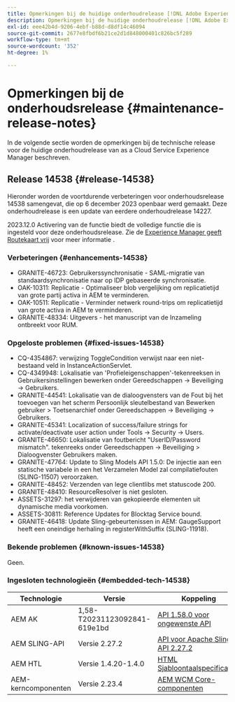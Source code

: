```yaml
---
title: Opmerkingen bij de huidige onderhoudrelease [!DNL Adobe Experience Manager] as a Cloud Service.
description: Opmerkingen bij de huidige onderhoudrelease [!DNL Adobe Experience Manager] as a Cloud Service.
exl-id: eee42b4d-9206-4ebf-b88d-d8df14c46094
source-git-commit: 2677e8fbdf6b21ce2d1d848000401c826bc5f289
workflow-type: tm+mt
source-wordcount: '352'
ht-degree: 1%

---
```


# Opmerkingen bij de onderhoudsrelease {#maintenance-release-notes}

In de volgende sectie worden de opmerkingen bij de technische release voor de huidige onderhoudrelease van as a Cloud Service Experience Manager beschreven.

## Release 14538 {#release-14538}

Hieronder worden de voortdurende verbeteringen voor onderhoudsrelease 14538 samengevat, die op 6 december 2023 openbaar werd gemaakt. Deze onderhoudrelease is een update van eerdere onderhoudrelease 14227.

2023.12.0 Activering van de functie biedt de volledige functie die is ingesteld voor deze onderhoudsrelease. Zie de [Experience Manager geeft Routekaart vrij](https://experienceleague.adobe.com/docs/experience-manager-release-information/aem-release-updates/update-releases-roadmap.html) voor meer informatie .

### Verbeteringen {#enhancements-14538}

* GRANITE-46723: Gebruikerssynchronisatie - SAML-migratie van standaardsynchronisatie naar op IDP gebaseerde synchronisatie.
* OAK-10311: Replicatie - Optimaliseer blob vergelijking om replicatietijd van grote partij activa in AEM te verminderen.
* OAK-10511: Replicatie - Verminder netwerk round-trips om replicatietijd van grote activa in AEM te verminderen.
* GRANITE-48334: Uitgevers - het manuscript van de Inzameling ontbreekt voor RUM.

### Opgeloste problemen {#fixed-issues-14538}

* CQ-4354867: verwijzing ToggleCondition verwijst naar een niet-bestaand veld in InstanceActionServlet.
* CQ-4349948: Lokalisatie van &#39;Profieleigenschappen&#39;-tekenreeksen in Gebruikersinstellingen bewerken onder Gereedschappen → Beveiliging → Gebruikers.
* GRANITE-44541: Lokalisatie van de dialoogvensters van de Fout bij het toevoegen van het scherm Persoonlijk sleutelbestand van Bewerken gebruiker > Toetsenarchief onder Gereedschappen → Beveiliging → Gebruikers.
* GRANITE-45341: Localization of success/failure strings for activate/deactivate user action under Tools → Security → Users.
* GRANITE-46650: Lokalisatie van foutbericht &quot;UserID/Password mismatch&quot;. tekenreeks onder Gereedschappen → Beveiliging > Dialoogvenster Gebruikers maken.
* GRANITE-47764: Update to Sling Models API 1.5.0: De injectie aan een statische variabele in een het Verzamelen Model zal compilatiefouten (SLING-11507) veroorzaken.
* GRANITE-48452: Verzenden van lege clientlibs met statuscode 200.
* GRANITE-48410: ResourceResolver is niet gesloten.
* ASSETS-31297: het verwijderen van gekopieerde elementen uit dynamische media voorkomen.
* ASSETS-30811: Reference Updates for Blocktag Service bound.
* GRANITE-46418: Update Sling-gebeurtenissen in AEM: GaugeSupport heeft een oneindige herhaling in registerWithSuffix (SLING-11918).

### Bekende problemen {#known-issues-14538}

Geen.

### Ingesloten technologieën {#embedded-tech-14538}

| Technologie | Versie | Koppeling |
|---|---|---|
| AEM AK | 1,58-T20231123092841-619e1bd | [API 1.58.0 voor ongewenste API](https://www.javadoc.io/doc/org.apache.jackrabbit/oak-api/1.58.0/index.html) |
| AEM SLING-API | Versie 2.27.2 | [API voor Apache Sling API 2.27.2](https://www.javadoc.io/doc/org.apache.sling/org.apache.sling.api/latest/index.html) |
| AEM HTL | Versie 1.4.20-1.4.0 | [HTML Sjabloontaalspecificaties](https://github.com/adobe/htl-spec) |
| AEM-kerncomponenten | Versie 2.23.4 | [AEM WCM Core-componenten](https://github.com/adobe/aem-core-wcm-components) |
